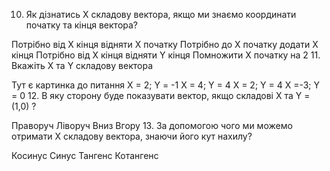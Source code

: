 10. Як дізнатись Х складову вектора, якщо ми знаємо координати початку та кінця вектора?

Потрібно від X кінця відняти X початку
Потрібно до Х початку додати Х кінця
Потрібно від Х кінця відняти Y кінця
Помножити Х початку на 2
11. Вкажіть Х та Y складову вектора

Тут є картинка до питання
Х = 2; Y = -1
Х = 4; Y = 4
Х = 2; Y = 4
Х =-3; Y = 0
12. В яку сторону буде показувати вектор, якщо складові X та Y = (1,0) ?

Праворуч
Ліворуч
Вниз
Вгору
13. За допомогою чого ми можемо отримати X складову вектора, знаючи його кут нахилу?

Косинус
Синус
Тангенс
Котангенс

